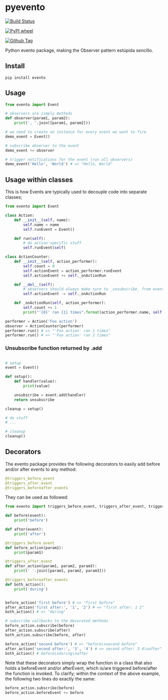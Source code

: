 # pyevento

[![Build Status](https://travis-ci.org/markkorput/pyevento.svg)](https://travis-ci.org/markkorput/pyevento)

[![PyPI wheel](https://img.shields.io/pypi/wheel/evento?style=flat)](https://pypi.org/project/evento/ "View this project on npm")

[![Github Tag](https://img.shields.io/github/tag/markkorput/pyevento.svg?label=version)](https://github.com/markkorput/pyevento/releases/latest)


Python evento package, making the Observer pattern estúpida sencillo.

## Install

```shell
pip install evento
```

## Usage

```python
from evento import Event

# observers are simply methods
def observer(param1, param2):
	print(', '.join([param1, param2]))

# we need to create an instance for every event we want to fire
demo_event = Event()

# subscribe observer to the event
demo_event += observer

# trigger notifications for the event (run all observers)
demo_event('Hello', 'World') # => "Hello, World"
```

## Usage within classes

This is how Events are typically used to decouple code into separate classes;

```python
from evento import Event

class Action:
	def __init__(self, name):
		self.name = name
		self.runEvent = Event()

	def run(self):
		# do action-specific stuff
		self.runEvent(self)

class ActionCounter:
	def __init__(self, action_performer):
		self.count = 0
		self.actionEvent = action_performer.runEvent
		self.actionEvent += self._onActionRun

	def __del__(self):
		# observers should always make sure to _unsubscribe_ from events when they are done
		self.actionEvent -= self._onActionRun

	def _onActionRun(self, action_performer):
		self.count += 1
		print("'{0}' ran {1} times".format(action_performer.name, self.count))

performer = Action('Foo action')
observer = ActionCounter(performer)
performer.run() # => "'Foo action' ran 1 times"
performer.run() # => "'Foo action' ran 2 times"
```

### Unsubscribe function returned by .add
```python

# setup
event = Event()

def setup():
	def handler(value):
		print(value)

	unsubscribe = event.add(handler)
	return unsubscribe

cleanup = setup()

# do stuff
# ...

# cleanup
cleanup()
```
		


## Decorators

The evento package provides the following decorators to easily add before and/or after events to any method:

```python
@triggers_before_event
@triggers_after_event
@triggers_beforeafter_events
```

They can be used as followed:

```python
from evento import triggers_before_event, triggers_after_event, triggers_beforeafter_events

def before(event):
    print('before')

def after(event):
    print('after')

@triggers_before_event
def before_action(param1):
    print(param1)

@triggers_after_event
def after_action(param1, param2, param3):
    print(' '.join([param1, param2, param3]))

@triggers_beforeafter_events
def both_action():
    print('during')


before_action('first before') # => "first before"
after_action('first after:', '1', '2') # => "first after: 1 2"
both_action() # => "during"

# subscribe callbacks to the decorated methods
before_action.subscribe(before)
after_action.subscribe(after)
both_action.subscribe(before, after)

before_action('second before') # => "before\nsecond before"
after_action('second after:', '3', '4') # => second after: 3 4\nafter"
both_action() # before\nduring\nafter

```

Note that these decorators simply wrap the function in a class that also holds a beforeEvent and/or afterEvent, which is/are triggered before/after the function is invoked. To clarify; within the context of the above example, the following two lines do exactly the same:

```python
before_action.subscribe(before)
before_action.beforeEvent += before
```


